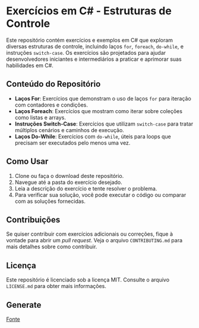 # Exercícios em C# - Estruturas de Controle

Este repositório contém exercícios e exemplos em C# que exploram diversas estruturas de controle, incluindo laços `for`, `foreach`, `do-while`, e instruções `switch-case`. Os exercícios são projetados para ajudar desenvolvedores iniciantes e intermediários a praticar e aprimorar suas habilidades em C#.

## Conteúdo do Repositório

- **Laços For**: Exercícios que demonstram o uso de laços `for` para iteração com contadores e condições.
- **Laços Foreach**: Exercícios que mostram como iterar sobre coleções como listas e arrays.
- **Instruções Switch-Case**: Exercícios que utilizam `switch-case` para tratar múltiplos cenários e caminhos de execução.
- **Laços Do-While**: Exercícios com `do-while`, úteis para loops que precisam ser executados pelo menos uma vez.

## Como Usar

1. Clone ou faça o download deste repositório.
2. Navegue até a pasta do exercício desejado.
3. Leia a descrição do exercício e tente resolver o problema.
4. Para verificar sua solução, você pode executar o código ou comparar com as soluções fornecidas.

## Contribuições

Se quiser contribuir com exercícios adicionais ou correções, fique à vontade para abrir um _pull request_. Veja o arquivo `CONTRIBUTING.md` para mais detalhes sobre como contribuir.

## Licença

Este repositório é licenciado sob a licença MIT. Consulte o arquivo `LICENSE.md` para obter mais informações.

## Generate

[Fonte](https://chatgpt.com/c/bcaac6be-3d7e-4b07-9ce1-5875d9802428)